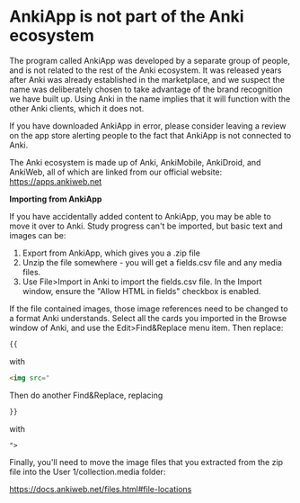 # AnkiApp is not part of the Anki ecosystem

The program called AnkiApp was developed by a separate group of people, and is not related to the rest of the Anki ecosystem. It was released years after Anki was already established in the marketplace, and we suspect the name was deliberately chosen to take advantage of the brand recognition we have built up. Using Anki in the name implies that it will function with the other Anki clients, which it does not.

If you have downloaded AnkiApp in error, please consider leaving a review on the app store alerting people to the fact that AnkiApp is not connected to Anki.

The Anki ecosystem is made up of Anki, AnkiMobile, AnkiDroid, and AnkiWeb, all of which are linked from our official website: <https://apps.ankiweb.net>

**Importing from AnkiApp**

If you have accidentally added content to AnkiApp, you may be able to move it over to Anki. Study progress can't be imported, but basic text and images can be:

1. Export from AnkiApp, which gives you a .zip file
2. Unzip the file somewhere - you will get a fields.csv file and any media files.
3. Use File>Import in Anki to import the fields.csv file. In the Import window, ensure the "Allow HTML in fields" checkbox is enabled.

If the file contained images, those image references need to be changed to a format Anki understands. Select all the cards you imported in the Browse window of Anki, and use the Edit>Find&Replace menu item. Then replace:

```html
{{
```

with

```html
<img src="
```

Then do another Find&Replace, replacing

```html
}}
```

with

```html
">
```

Finally, you'll need to move the image files that you extracted from the zip file into the User 1/collection.media folder:

<https://docs.ankiweb.net/files.html#file-locations>
